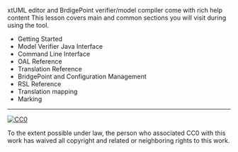 xtUML editor and BrdigePoint verifier/model compiler come with rich help content
This lesson covers main and common sections you will visit during using the tool.

- Getting Started
- Model Verifier Java Interface
- Command Line Interface
- OAL Reference
- Translation Reference
- BridgePoint and Configuration Management
- RSL Reference
- Translation mapping
- Marking





* * *

[![CC0](http://i.creativecommons.org/p/zero/1.0/88x31.png) ](http://creativecommons.org/publicdomain/zero/1.0/)

To the extent possible under law, <span>the person who associated CC0</span> with this work has 
waived all copyright and related or neighboring rights to this work.
